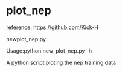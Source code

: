 # plot_nep
reference:
https://github.com/Kick-H

newplot_nep.py:

Usage:python new_plot_nep.py -h

A python script ploting the nep training data
